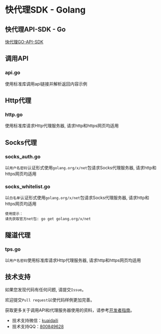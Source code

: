 # 快代理SDK - Golang

## 快代理API-SDK - Go

[快代理GO-API-SDK](https://github.com/kuaidaili/golang-sdk/go-api-sdk)

## 调用API
### api.go
使用标准库调用api链接并解析返回内容示例

## Http代理
### http.go
使用标准库请求Http代理服务器, 请求http和https网页均适用

## Socks代理
### socks_auth.go
以`用户名密码`认证形式使用`golang.org/x/net`包请求Socks代理服务器, 请求http和https网页均适用

### socks_whitelist.go
以`白名单`认证形式使用`golang.org/x/net`包请求Socks代理服务器, 请求http和https网页均适用
```
使用提示：
请先获取官方net包: go get golang.org/x/net
```

## 隧道代理
### tps.go
以`用户名密码`使用标准库请求Http代理服务器, 请求http和https网页均适用


## 技术支持

如果您发现代码有任何问题, 请提交`Issue`。

欢迎提交`Pull request`以使代码样例更加完善。

获取更多关于调用API和代理服务器使用的资料，请参考[开发者指南](https://help.kuaidaili.com/dev/api/)。

* 技术支持微信：<a href="https://img.kuaidaili.com/img/service_wx.jpg">kuaidaili</a>
* 技术支持QQ：<a href="http://q.url.cn/CDksXo?_type=wpa&qidian=true">800849628</a>
